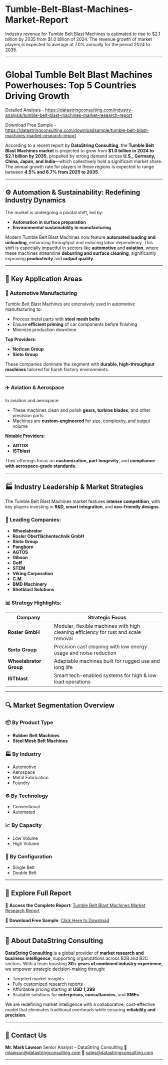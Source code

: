 # Tumble-Belt-Blast-Machines-Market-Report
Industry revenue for Tumble Belt Blast Machines is estimated to rise to $2.1 billion by 2035 from $1.0 billion of 2024. The revenue growth of market players is expected to average at 7.0% annually for the period 2024 to 2035.


---

# **Global Tumble Belt Blast Machines Powerhouses: Top 5 Countries Driving Growth**

Detailed Analysis - https://datastringconsulting.com/industry-analysis/tumble-belt-blast-machines-market-research-report

Download Free Sample - https://datastringconsulting.com/downloadsample/tumble-belt-blast-machines-market-research-report

According to a recent report by **DataString Consulting**, the **Tumble Belt Blast Machines market** is projected to grow from **\$1.0 billion in 2024 to \$2.1 billion by 2035**, propelled by strong demand across **U.S., Germany, China, Japan, and India**—which collectively hold a significant market share. The annual growth rate for players in these regions is expected to range between **4.5% and 6.7% from 2025 to 2035**.

---

## ⚙️ **Automation & Sustainability: Redefining Industry Dynamics**

The market is undergoing a pivotal shift, led by:

* **Automation in surface preparation**
* **Environmental sustainability in manufacturing**

Modern Tumble Belt Blast Machines now feature **automated loading and unloading**, enhancing throughput and reducing labor dependency. This shift is especially impactful in sectors like **automotive** and **aviation**, where these machines streamline **deburring and surface cleaning**, significantly improving **productivity** and **output quality**.

---

## 🚗 **Key Application Areas**

### 🔧 **Automotive Manufacturing**

Tumble Belt Blast Machines are extensively used in automotive manufacturing to:

* Process metal parts with **steel mesh belts**
* Ensure **efficient priming** of car components before finishing
* Minimize production downtime

**Top Providers**:

* **Norican Group**
* **Sinto Group**

These companies dominate the segment with **durable, high-throughput machines** tailored for harsh factory environments.

---

### ✈️ **Aviation & Aerospace**

In aviation and aerospace:

* These machines clean and polish **gears, turbine blades**, and other precision parts
* Machines are **custom-engineered** for size, complexity, and output volume

**Notable Providers**:

* **AGTOS**
* **ISTblast**

Their offerings focus on **customization, part longevity**, and **compliance with aerospace-grade standards**.

---

## 🏭 **Industry Leadership & Market Strategies**

The Tumble Belt Blast Machines market features **intense competition**, with key players investing in **R\&D, smart integration**, and **eco-friendly designs**.

### 🧩 Leading Companies:

* **Wheelabrator**
* **Rosler Oberflächentechnik GmbH**
* **Sinto Group**
* **Pangborn**
* **AGTOS**
* **Gibson**
* **Goff**
* **STEM**
* **Viking Corporation**
* **C.M.**
* **BMD Machinery**
* **Shotblast Solutions**

### 📊 Strategy Highlights:

| **Company**            | **Strategic Focus**                                                                 |
| ---------------------- | ----------------------------------------------------------------------------------- |
| **Rosler GmbH**        | Modular, flexible machines with high cleaning efficiency for rust and scale removal |
| **Sinto Group**        | Precision cast cleaning with low energy usage and noise reduction                   |
| **Wheelabrator Group** | Adaptable machines built for rugged use and long life                               |
| **ISTblast**           | Smart tech-enabled systems for high & low load operations                           |

---

## 🔍 **Market Segmentation Overview**

### 📦 **By Product Type**

* **Rubber Belt Machines**
* **Steel Mesh Belt Machines**

### 🏭 **By Industry**

* Automotive
* Aerospace
* Metal Fabrication
* Foundry

### ⚙️ **By Technology**

* Conventional
* Automated

### 📈 **By Capacity**

* Low Volume
* High Volume

### 🔁 **By Configuration**

* Single Belt
* Double Belt

---

## 📘 **Explore Full Report**

🔗 **Access the Complete Report**:
[Tumble Belt Blast Machines Market Research Report](https://datastringconsulting.com/industry-analysis/tumble-belt-blast-machines-market-research-report)

📄 **Download Free Sample**:
[Click Here to Download](https://datastringconsulting.com/downloadsample/tumble-belt-blast-machines-market-research-report)

---

## 🏢 **About DataString Consulting**

**DataString Consulting** is a global provider of **market research and business intelligence**, supporting organizations across B2B and B2C sectors. With a team boasting **30+ years of combined industry experience**, we empower strategic decision-making through:

* Targeted market insights
* Fully customized research reports
* Affordable pricing starting at **USD 1,399**
* Scalable solutions for **enterprises, consultancies**, and **SMEs**

We are redefining market intelligence with a collaborative, cost-effective model that eliminates traditional overheads while ensuring **reliability and precision**.

---

## 📩 **Contact Us**

**Mr. Mark Lawson**
Senior Analyst – DataString Consulting
📧 [mlawson@datastringconsulting.com](mailto:mlawson@datastringconsulting.com)
📧 [sales@datastringconsulting.com](mailto:sales@datastringconsulting.com)

---
